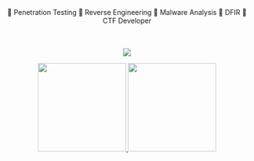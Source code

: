 <div align="center">
🏮 Penetration Testing
🏮 Reverse Engineering
🏮 Malware Analysis
🏮 DFIR
🏮 CTF Developer

</div>
<br> <br>
<p align="center">
<a href="https://twitter.com/0xSN1PE"><img src="https://img.icons8.com/doodle/50/000000/twitter-circled.png"/></a>
</p>

<p align="center">
<a href="https://github.com/vxsparsh">
  <img height="180em" src="https://github-readme-stats-eight-theta.vercel.app/api?username=vxsparsh&show_icons=true&theme=radical&include_all_commits=true&count_private=true"/>
  <img height="180em" src="https://github-readme-stats-eight-theta.vercel.app/api/top-langs/?username=vxsparsh&layout=compact&langs_count=8&theme=radical&hide=cmake"/>
</a>
</p>
